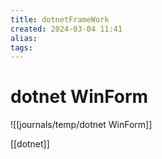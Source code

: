 ```yaml
---
title: dotnetFrameWork
created: 2024-03-04 11:41
alias:
tags:
---
```

# dotnet WinForm
![[journals/temp/dotnet WinForm]]

[[dotnet]]

